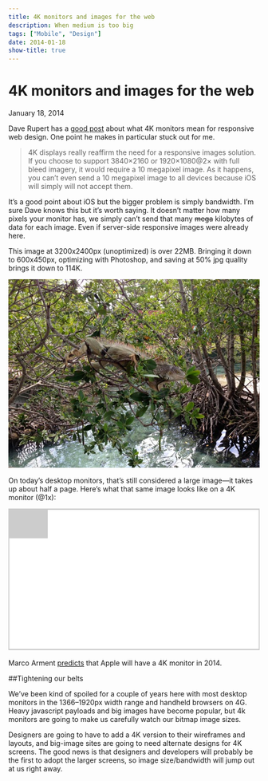 ```yaml
---
title: 4K monitors and images for the web
description: When medium is too big
tags: ["Mobile", "Design"]
date: 2014-01-18
show-title: true
---
```


# 4K monitors and images for the web

<p class="datetime">January 18, 2014</p>

Dave Rupert has a [good post](http://daverupert.com/2014/01/4K-RWD/) about what 4K monitors mean for responsive web design. One point he makes in particular stuck out for me.

> 4K displays really reaffirm the need for a responsive images solution. If you choose to support 3840×2160 or 1920×1080@2× with full bleed imagery, it would require a 10 megapixel image. As it happens, you can’t even send a 10 megapixel image to all devices because iOS will simply will not accept them.

It’s a good point about iOS but the bigger problem is simply bandwidth. I’m sure Dave knows this but it’s worth saying. It doesn’t matter how many pixels your monitor has, we simply can’t send that many <del>mega</del> kilobytes of data for each image. Even if server-side responsive images were already here.

This image at 3200x2400px (unoptimized) is over 22MB. Bringing it down to 600x450px, optimizing with Photoshop, and saving at 50% jpg quality brings it down to 114K.

![Image of Iguana at Seaquarium in Miami, FL](iguana-600.jpg "What?")

On today’s desktop monitors, that’s still considered a large image—it takes up about half a page. Here’s what that same image looks like on a 4K monitor (@1x):

![Illustration of a 600 pixel image on a 4k monitor](600img-on-4k.png "I'm not a thumbnail!")

Marco Arment [predicts](http://www.marco.org/2014/01/08/retina-imac-mac-pro-prediction) that Apple will have a 4K monitor in 2014.

##Tightening our belts

We’ve been kind of spoiled for a couple of years here with most desktop monitors in the 1366–1920px width range and handheld browsers on 4G. Heavy javascript payloads and big images have become popular, but 4k monitors are going to make us carefully watch our bitmap image sizes.

Designers are going to have to add a 4K version to their wireframes and layouts, and big-image sites are going to need alternate designs for 4K screens. The good news is that designers and developers will probably be the first to adopt the larger screens, so image size/bandwidth will jump out at us right away.